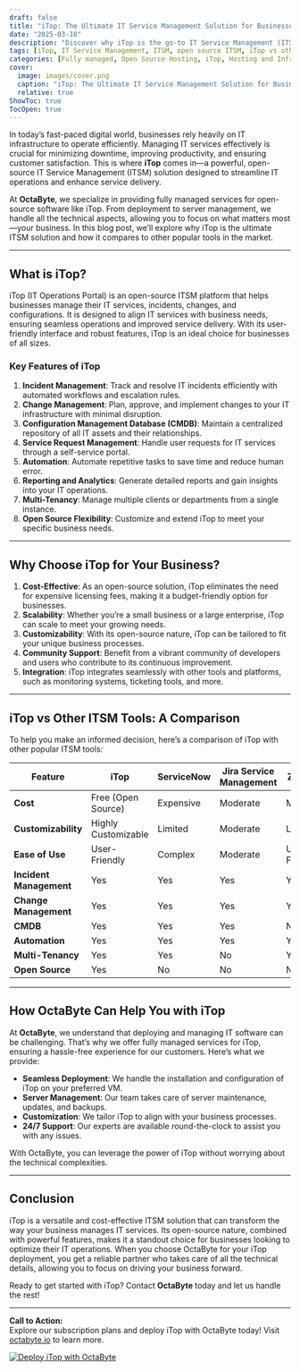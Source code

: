 ```yaml
---
draft: false
title: "iTop: The Ultimate IT Service Management Solution for Businesses"
date: "2025-03-10"
description: "Discover why iTop is the go-to IT Service Management (ITSM) solution for businesses. Learn about its features, benefits, and how it compares to other ITSM tools. OctaByte offers fully managed iTop deployments, so you can focus on your business while we handle the technical details."
tags: [iTop, IT Service Management, ITSM, open source ITSM, iTop vs other ITSM tools, managed iTop services, OctaByte, iTop deployment, iTop features, iTop benefits]
categories: [Fully managed, Open Source Hosting, iTop, Hosting and Infrastructure, Infrastructure]
cover:
  image: images/cover.png
  caption: "iTop: The Ultimate IT Service Management Solution for Businesses"
  relative: true
ShowToc: true
TocOpen: true
---
```



In today’s fast-paced digital world, businesses rely heavily on IT infrastructure to operate efficiently. Managing IT services effectively is crucial for minimizing downtime, improving productivity, and ensuring customer satisfaction. This is where **iTop** comes in—a powerful, open-source IT Service Management (ITSM) solution designed to streamline IT operations and enhance service delivery.

At **OctaByte**, we specialize in providing fully managed services for open-source software like iTop. From deployment to server management, we handle all the technical aspects, allowing you to focus on what matters most—your business. In this blog post, we’ll explore why iTop is the ultimate ITSM solution and how it compares to other popular tools in the market.

---

## What is iTop?

iTop (IT Operations Portal) is an open-source ITSM platform that helps businesses manage their IT services, incidents, changes, and configurations. It is designed to align IT services with business needs, ensuring seamless operations and improved service delivery. With its user-friendly interface and robust features, iTop is an ideal choice for businesses of all sizes.

### Key Features of iTop

1. **Incident Management**: Track and resolve IT incidents efficiently with automated workflows and escalation rules.
2. **Change Management**: Plan, approve, and implement changes to your IT infrastructure with minimal disruption.
3. **Configuration Management Database (CMDB)**: Maintain a centralized repository of all IT assets and their relationships.
4. **Service Request Management**: Handle user requests for IT services through a self-service portal.
5. **Automation**: Automate repetitive tasks to save time and reduce human error.
6. **Reporting and Analytics**: Generate detailed reports and gain insights into your IT operations.
7. **Multi-Tenancy**: Manage multiple clients or departments from a single instance.
8. **Open Source Flexibility**: Customize and extend iTop to meet your specific business needs.

---

## Why Choose iTop for Your Business?

1. **Cost-Effective**: As an open-source solution, iTop eliminates the need for expensive licensing fees, making it a budget-friendly option for businesses.
2. **Scalability**: Whether you’re a small business or a large enterprise, iTop can scale to meet your growing needs.
3. **Customizability**: With its open-source nature, iTop can be tailored to fit your unique business processes.
4. **Community Support**: Benefit from a vibrant community of developers and users who contribute to its continuous improvement.
5. **Integration**: iTop integrates seamlessly with other tools and platforms, such as monitoring systems, ticketing tools, and more.

---

## iTop vs Other ITSM Tools: A Comparison

To help you make an informed decision, here’s a comparison of iTop with other popular ITSM tools:

| Feature                | iTop                          | ServiceNow                   | Jira Service Management      | Zendesk                     |
|------------------------|-------------------------------|------------------------------|------------------------------|-----------------------------|
| **Cost**               | Free (Open Source)            | Expensive                    | Moderate                     | Moderate                    |
| **Customizability**    | Highly Customizable          | Limited                      | Moderate                     | Limited                     |
| **Ease of Use**        | User-Friendly                | Complex                      | Moderate                     | User-Friendly               |
| **Incident Management**| Yes                          | Yes                          | Yes                          | Yes                         |
| **Change Management**  | Yes                          | Yes                          | Yes                          | Yes                         |
| **CMDB**               | Yes                          | Yes                          | Yes                          | No                          |
| **Automation**         | Yes                          | Yes                          | Yes                          | Yes                         |
| **Multi-Tenancy**      | Yes                          | Yes                          | No                           | Yes                         |
| **Open Source**        | Yes                          | No                           | No                           | No                          |

---

## How OctaByte Can Help You with iTop

At **OctaByte**, we understand that deploying and managing IT software can be challenging. That’s why we offer fully managed services for iTop, ensuring a hassle-free experience for our customers. Here’s what we provide:

- **Seamless Deployment**: We handle the installation and configuration of iTop on your preferred VM.
- **Server Management**: Our team takes care of server maintenance, updates, and backups.
- **Customization**: We tailor iTop to align with your business processes.
- **24/7 Support**: Our experts are available round-the-clock to assist you with any issues.

With OctaByte, you can leverage the power of iTop without worrying about the technical complexities.

---

## Conclusion

iTop is a versatile and cost-effective ITSM solution that can transform the way your business manages IT services. Its open-source nature, combined with powerful features, makes it a standout choice for businesses looking to optimize their IT operations. When you choose OctaByte for your iTop deployment, you get a reliable partner who takes care of all the technical details, allowing you to focus on driving your business forward.

Ready to get started with iTop? Contact **OctaByte** today and let us handle the rest!

---

**Call to Action:**  
Explore our subscription plans and deploy iTop with OctaByte today! Visit [octabyte.io](https://octabyte.io) to learn more.

[![Deploy iTop with OctaByte](/images/deploy-on-octabyte.png)](https://octabyte.io/fully-managed-open-source-services/hosting-and-infrastructure/infrastructure/itop)